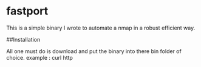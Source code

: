 # fastport
This is a simple binary I wrote to automate a nmap in a robust efficient way. 

##Installation

All one must do is download and put the binary into there bin folder of choice.
example : curl http 
